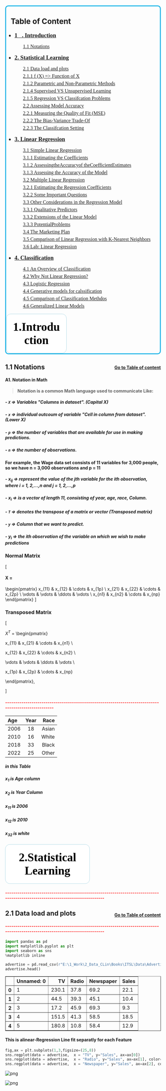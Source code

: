 <a id='TOC'></a>

<div style=" border: 3px solid #13B3E7; border-radius:10px; font-size:115%;">


<h2 style="padding-left:15px">Table of Content</h2>
<ul>
    



<li 
    style="font: 14pt 'Candara'; margin-bottom: 6px;font-weight:bold;">
        <a href="#I">1ِ. Introduction</a>
    <ul style="font: 12pt 'Candara'; margin-bottom: 6px; color:green;">
        <p href="#"> </p></ul>
    <ul style="font: 12pt 'Candara'; margin-bottom: 6px;;">
        <a href="#A"> 1.1 Notations</a></ul>
    <ul style="font: 12pt 'Candara'; margin-bottom: 6px; color:green;">
        <p href="#"> </p></ul>
    </li>
<li 
    style="font: 14pt 'Candara'; margin-bottom: 6px;font-weight:bold;">
        <a href="#SL">2.  Statistical Learning</a>
    <ul style="font: 12pt 'Candara'; margin-bottom: 6px; color:green;">
        <p href="#"> </p></ul>
    <ul style="font: 12pt 'Candara'; margin-bottom: 6px;;">
        <a href="#2.1">2.1 Data load and plots</a></ul>
    <ul style="font: 12pt 'Candara'; margin-bottom: 6px;;">
        <a href="#2.1.1">2.1.1  f (X) => Function of X</a></ul>
    <ul style="font: 12pt 'Candara'; margin-bottom: 6px;;">
        <a href="#2.1.2">2.1.2 Parametric and Non-Parametric Methods</a></ul>
    <ul style="font: 12pt 'Candara'; margin-bottom: 6px;;">
        <a href="#2.1.4">2.1.4 Supervised VS Unsupervised Learning</a></ul>
    <ul style="font: 12pt 'Candara'; margin-bottom: 6px;;">
        <a href="#2.1.5">2.1.5 Regression VS Classifcation Problems</a></ul>
    <ul style="font: 12pt 'Candara'; margin-bottom: 6px;;">
        <a href="#2.2">2.2 Assessing Model Accuracy</a></ul>
    <ul style="font: 12pt 'Candara'; margin-bottom: 6px;;">
        <a href="#2.2.1">2.2.1 Measuring the Quality of Fit (MSE)</a></ul>
    <ul style="font: 12pt 'Candara'; margin-bottom: 6px;;">
        <a href="#2.2.2">2.2.2 The Bias-Variance Trade-Of</a></ul>
    <ul style="font: 12pt 'Candara'; margin-bottom: 6px;;">
        <a href="#2.2.3">2.2.3 The Classifcation Setting</a></ul>
      <ul style="font: 12pt 'Candara'; margin-bottom: 6px; color:green;">    
        <p href="#"> </p></ul>
    </li>

<!-- <li 
    style="font: 14pt 'Candara'; margin-bottom: 6px;font-weight:bold;">
        <a href="#SL">3.  Python</a>
    <ul style="font: 12pt 'Candara'; margin-bottom: 6px; color:green;">
        <p href="#"> </p></ul>
    </li> -->

<li 
    style="font: 14pt 'Candara'; margin-bottom: 6px;font-weight:bold;">
        <a href="#LR">3.  Linear Regression</a>
    <ul style="font: 12pt 'Candara'; margin-bottom: 6px; color:green;">
        <p href="#"> </p></ul>
    <ul style="font: 12pt 'Candara'; margin-bottom: 6px;;">
        <a href="#3.1">3.1 Simple Linear Regression</a></ul>
    <ul style="font: 12pt 'Candara'; margin-bottom: 6px;;">
        <a href="#3.1.1"> 3.1.1 Estimating the Coefficients </a></ul>
    <ul style="font: 12pt 'Candara'; margin-bottom: 6px;;">
        <a href="#3.1.2"> 3.1.2 AssessingtheAccuracyof theCoefficientEstimates</a></ul>
    <ul style="font: 12pt 'Candara'; margin-bottom: 6px;;">
        <a href="#3.1.3"> 3.1.3 Assessing the Accuracy of the Model</a></ul>
    <ul style="font: 12pt 'Candara'; margin-bottom: 6px;;">
        <a href="#3.2"> 3.2 Multiple Linear Regression</a></ul>
    <ul style="font: 12pt 'Candara'; margin-bottom: 6px;;">
        <a href="#3.2.1"> 3.2.1 Estimating the Regression Coefficients</a></ul>
    <ul style="font: 12pt 'Candara'; margin-bottom: 6px;;">
        <a href="#3.2.2"> 3.2.2 Some Important Questions</a></ul>
    <ul style="font: 12pt 'Candara'; margin-bottom: 6px;;">
        <a href="#3.3"> 3.3 Other Considerations in the Regression Model</a></ul>
    <ul style="font: 12pt 'Candara'; margin-bottom: 6px;;">
        <a href="#3.3.1"> 3.3.1 Qualitative Predictors</a></ul>
    <ul style="font: 12pt 'Candara'; margin-bottom: 6px;;">
        <a href="#3.3.2">  3.3.2 Extensions of the Linear Model</a></ul>
    <ul style="font: 12pt 'Candara'; margin-bottom: 6px;;">
        <a href="#3.3.3">  3.3.3 PotentialProblems</a></ul>
    <ul style="font: 12pt 'Candara'; margin-bottom: 6px;;">
        <a href="#3.4">  3.4 The Marketing Plan</a></ul>
      <ul style="font: 12pt 'Candara'; margin-bottom: 6px; color:green;">    
        <a href="#3.5">   3.5 Comparison of Linear Regression with K-Nearest Neighbors</a></ul>
      <ul style="font: 12pt 'Candara'; margin-bottom: 6px; color:green;">    
        <a href="#3.6">   3.6 Lab: Linear Regression</a></ul>
      <ul style="font: 12pt 'Candara'; margin-bottom: 6px; color:green;">    
        <p href="#"> </p></ul>
    </li>
  




<li 
    style="font: 14pt 'Candara'; margin-bottom: 6px;font-weight:bold;">
        <a href="#CL">4.  Classification</a>
    <ul style="font: 12pt 'Candara'; margin-bottom: 6px; color:green;">
        <p href="#"> </p></ul>
    <ul style="font: 12pt 'Candara'; margin-bottom: 6px;;">
        <a href="#4.1">4.1 An Overview of Classification</a></ul>
    <ul style="font: 12pt 'Candara'; margin-bottom: 6px;;">
        <a href="#4.2"> 4.2 Why Not Linear Regression? </a></ul>
    <ul style="font: 12pt 'Candara'; margin-bottom: 6px;;">
        <a href="#4.3"> 4.3 Logistic Regression</a></ul>
    <!-- <ul style="font: 12pt 'Candara'; margin-bottom: 6px;;">
        <a href="#3.1.3"> 3.1.3 Assessing the Accuracy of the Model</a></ul>
    <ul style="font: 12pt 'Candara'; margin-bottom: 6px;;">
        <a href="#3.2"> 3.2 Multiple Linear Regression</a></ul>
    <ul style="font: 12pt 'Candara'; margin-bottom: 6px;;">
        <a href="#3.2.1"> 3.2.1 Estimating the Regression Coefficients</a></ul>
    <ul style="font: 12pt 'Candara'; margin-bottom: 6px;;">
        <a href="#3.2.2"> 3.2.2 Some Important Questions</a></ul>
    <ul style="font: 12pt 'Candara'; margin-bottom: 6px;;">
        <a href="#3.3"> 3.3 Other Considerations in the Regression Model</a></ul>
    <ul style="font: 12pt 'Candara'; margin-bottom: 6px;;">
        <a href="#3.3.1"> 3.3.1 Qualitative Predictors</a></ul>
    <ul style="font: 12pt 'Candara'; margin-bottom: 6px;;">
        <a href="#3.3.2">  3.3.2 Extensions of the Linear Model</a></ul>
    <ul style="font: 12pt 'Candara'; margin-bottom: 6px;;">
        <a href="#3.3.3">  3.3.3 PotentialProblems</a></ul> -->
    <ul style="font: 12pt 'Candara'; margin-bottom: 6px;;">
        <a href="#4.4">  4.4 Generative models for calssification</a></ul>
      <ul style="font: 12pt 'Candara'; margin-bottom: 6px; color:green;">    
        <a href="#4.5">   4.5 Comparison of Classification Methdos</a></ul>
      <ul style="font: 12pt 'Candara'; margin-bottom: 6px; color:green;">    
        <a href="#4.6">   4.6 Generalized Linear Models</a></ul>
      <ul style="font: 12pt 'Candara'; margin-bottom: 6px; color:green;">    
        <p href="#"> </p></ul>
    </li>
  
</ul>

<a id='I'></a>
<div 
     style="border-width:0.05;
            border-radius: 15px;
            border-style: solid;
            border-color: lightblue;
            background-color: white;
            text-align: center;
            font: 14pt 'Candara';
            font-weight:bold;padding-bottom: 15px;
            width: 35%;
            padding:10px;
            margin:0;
            ">
    <h1
        style = " 
                 color: black;
                 text-align: center;
                 font-family: Trebuchet MS;
                 padding:10px;
                 margin:0
                 "> 1.Introduction
    </h1>
</div></h1>
</div>

<a id='A'></a>
<h4 style= "float: right"> <a href="#TOC" >Go to Table of content</a> </h4>

## 1.1 Notations

#### A1. Notation in Math

>**Notation is a common Math language used to communicate Like:**

##### - `X` => Variables "Columns in dataset". (Capital X)

##### - `x` => individual outcoum of variable "Cell in column from dataset". (Lower X)

##### - `p` => the number of variables that are available for use in making predictions.

##### - `n` => the number of observations.

**For example, the Wage data set consists of 11 variables for 3,000 people, so we have n = 3,000 observations and p = 11**

##### - $x_{ij}$ => represent the value of the jth variable for the ith observation, where i = 1, 2,...,n and j = 1, 2,...,p


##### - $x_{i}$ => is a vector of length 11, consisting of year, age, race, **Column.**

##### - `T` => denotes the transpose of a matrix or vector (Transposed matrix)

##### - `y` => Column that we want to predict.

##### - $y_{i}$ => the ith observation of the variable on which we wish to make predictions

### Normal Matrix
\[
#### X = 
 \begin{pmatrix}
x_{11} & x_{12} & \cdots & x_{1p} \\
x_{21} & x_{22} & \cdots & x_{2p} \\
\vdots & \vdots & \ddots & \vdots \\
x_{n1} & x_{n2} & \cdots & x_{np}
\end{pmatrix}
\]


### Transposed Matrix
\[

$X^{T}$ = 
 \begin{pmatrix}

x_{11} & x_{21} & \cdots & x_{n1} \\

x_{12} & x_{22} & \cdots & x_{n2} \\

\vdots & \vdots & \ddots & \vdots \\

x_{1p} & x_{2p} & \cdots & x_{np}

\end{pmatrix},

\]



<h4 style="color:red">----------------------------------------------------------------------------------------------------</h4>

 Age              | Year | Race |
| :---------------- | :------: | ----: |
| 2006        |   18   | Asian |
| 2010           |   16   | White |
| 2018    |  33   | Black |
| 2022 |  25   | Other |



##### in this Table 

##### $x_{1}$ is Age column 

##### $x_{2}$ is Year Column 

#####  $x_{11}$ is 2006 

##### $x_{12}$ is 2010

##### $x_{32}$ is white 

<a id='SL'></a>
<div 
     style="border-width:0.05;
            border-radius: 15px;
            border-style: solid;
            border-color: lightblue;
            background-color: white;
            text-align: center;
            font: 14pt 'Candara';
            font-weight:bold;padding-bottom: 15px;
            width: 50%;
            padding:10px;
            margin:0;
            ">
    <h1
        style = " 
                 color: black;
                 text-align: center;
                 font-family: Trebuchet MS;
                 padding:10px;
                 margin:0
                 "> 2.Statistical Learning
    </h1>
</div></h1>
</div>

<a id='2.1'></a>
<h4 style="color:red">-----------------------------------------------------------------------------------------------------------------------------</h4>

<h4 style= "float: right";> <a href="#TOC" >Go to Table of content</a> </h4>

## 2.1 Data load and plots
<h4 style="color:red">-----------------------------------------------------------------------------------------------------------------------------</h4>



```python
import pandas as pd 
import matplotlib.pyplot as plt
import seaborn as sns
%matplotlib inline
```


```python
advertise = pd.read_csv(r"E:\1_Work\2_Data_CLin\Books\ITSL\Data\Advertising.csv")
advertise.head()
```




<div>
<style scoped>
    .dataframe tbody tr th:only-of-type {
        vertical-align: middle;
    }

    .dataframe tbody tr th {
        vertical-align: top;
    }

    .dataframe thead th {
        text-align: right;
    }
</style>
<table border="1" class="dataframe">
  <thead>
    <tr style="text-align: right;">
      <th></th>
      <th>Unnamed: 0</th>
      <th>TV</th>
      <th>Radio</th>
      <th>Newspaper</th>
      <th>Sales</th>
    </tr>
  </thead>
  <tbody>
    <tr>
      <th>0</th>
      <td>1</td>
      <td>230.1</td>
      <td>37.8</td>
      <td>69.2</td>
      <td>22.1</td>
    </tr>
    <tr>
      <th>1</th>
      <td>2</td>
      <td>44.5</td>
      <td>39.3</td>
      <td>45.1</td>
      <td>10.4</td>
    </tr>
    <tr>
      <th>2</th>
      <td>3</td>
      <td>17.2</td>
      <td>45.9</td>
      <td>69.3</td>
      <td>9.3</td>
    </tr>
    <tr>
      <th>3</th>
      <td>4</td>
      <td>151.5</td>
      <td>41.3</td>
      <td>58.5</td>
      <td>18.5</td>
    </tr>
    <tr>
      <th>4</th>
      <td>5</td>
      <td>180.8</td>
      <td>10.8</td>
      <td>58.4</td>
      <td>12.9</td>
    </tr>
  </tbody>
</table>
</div>



#### This is alinear-Regression Line fit separatly for each Feature


```python
fig,ax = plt.subplots(1,3,figsize=(25,8))
sns.regplot(data = advertise,  x = "TV", y="Sales", ax=ax[0])
sns.regplot(data = advertise,  x = "Radio", y="Sales", ax=ax[1], color="orange")
sns.regplot(data = advertise,  x = "Newspaper", y="Sales", ax=ax[2], color="orchid");

```


<img src="ITSL_files/ITSL_13_0.png" alt="png">  

![png](ITSL_files/ITSL_13_0.png)
